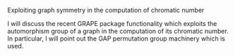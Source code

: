 Exploiting graph symmetry in the computation of chromatic number

I will discuss the recent GRAPE package functionality which exploits
the automorphism group of a graph in the computation of its chromatic
number. In particular, I will point out the GAP permutation group machinery 
which is used.
